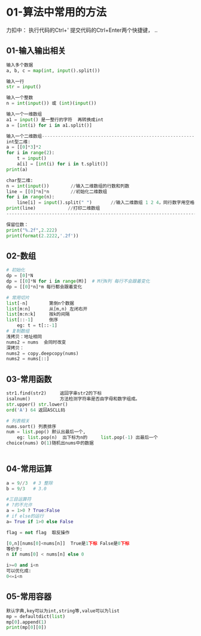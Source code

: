 # 01-算法中常用的方法
力扣中：
执行代码的Ctrl+'
提交代码的Ctrl+Enter两个快捷键， ..
## 01-输入输出相关
```python
输入多个数据
a, b, c = map(int, input().split())

输入一行
str = input()

输入一个整数
n = int(input()) 或 (int)(input())

输入一个一维数组
a1 = input() 是一整行的字符  再转换成int
a = [int(i) for i in a1.split()]

输入一个二维数组----------------------------------------------------------------------------
int型二维:
a = [[0]*3]*2
for i in range(2):
    t = input()
    a[i] = [int(i) for i in t.split()]  
print(a)

char型二维:
n = int(input())        //输入二维数组的行数和列数
line = [[0]*n]*n        //初始化二维数组
for i in range(n):
    line[i] = input().split(" ")       //输入二维数组 1 2 4，同行数字用空格分隔，不同行则用回车换行
print(line)            //打印二维数组
----------------------------------------------------------------------------

保留位数：
print("%.2f",2.222)
print(format(2.2222,'.2f'))
```
## 02-数组
```python
# 初始化
dp = [0]*N
dp = [[0]*N for i in range(M)]  # M行N列 每行不会跟着变化
dp = [[0]*n]*m 每行都会跟着变化

# 常用切片
list[-n]   		第倒n个数据
list[m:n]  		从[m,n) 左闭右开
list[m:n:k] 	按k的间隔
list[::-1]		倒序
	eg:	t = t[::-1]
# 复制数组
浅拷贝：地址相同
nums2 = nums  会同时改变
深拷贝：
nums2 = copy.deepcopy(nums)
nums2 = nums[::]

```

## 03-常用函数
```python
str1.find(str2) 	返回字串str2的下标
isalnum() 			方法检测字符串是否由字母和数字组成。
str.upper() str.lower()
ord('A') 64 返回ASCLL码

# 列表相关
nums.sort() 列表排序
num = list.pop() 默认出最后一个,
	eg:	list.pop(n)  出下标为n的   	list.pop(-1) 出最后一个
choice(nums) O(1)随机出nums中的数据
	
```


## 04-常用运算
```python
a = 9//3  # 3 整除
b = 9/3   # 3.0

#三目运算符
# ?的不允许
a = 1>0 ? True:False
# if else的运行
a= True if 1>0 else False

flag = not flag  取反操作

[0,n][nums[0]<nums[n]]  True是1下标 False是0下标
等价于:
n if nums[0] < nums[n] else 0

i>=0 and i<n 
可以优化成:
0<=i<n
```


## 05-常用容器
```python
默认字典,key可以为int,string等,value可以为list
mp = defaultdict(list) 
mp[0].append(1)
print(mp[0][0])
```



##  
```python

```



##  
```python

```


##  
```python

```


##  
```python

```

##  
```python

```



##  
```python

```
